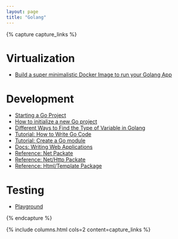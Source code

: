 ```yaml
---
layout: page
title: "Golang"
---
```


{% capture capture_links %} 

# Virtualization
* [Build a super minimalistic Docker Image to run your Golang App](https://dev.to/chseki/build-a-super-minimalistic-docker-image-to-run-your-golang-app-33j0)

# Development
* [Starting a Go Project](https://www.wolfe.id.au/2020/03/10/starting-a-go-project/)
* [How to initialize a new Go project](https://medium.com/golicious/how-to-initialize-a-new-go-project-f587246556ae)
* [Different Ways to Find the Type of Variable in Golang](https://www.geeksforgeeks.org/different-ways-to-find-the-type-of-variable-in-golang/)
* [Tutorial: How to Write Go Code](https://go.dev/doc/code)
* [Tutorial: Create a Go module](https://go.dev/doc/tutorial/create-module)
* [Docs: Writing Web Applications](https://go.dev/doc/articles/wiki/)
* [Reference: Net Packate](https://pkg.go.dev/net#pkg-types)
* [Reference: Net/Http Packate](https://pkg.go.dev/net/http#pkg-index)
* [Reference: Html/Template Package](https://pkg.go.dev/html/template)

# Testing
* [Playground](https://go.dev/play/p/pyKfxKG5FFf)

{% endcapture %}

{% include columns.html cols=2 content=capture_links %}



